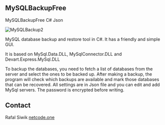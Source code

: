 ## MySQLBackupFree
MySQLBackupFree C# Json

![MySQLBackup2](https://github.com/rafalmsiwik/MySQLBackupFree-GUI/assets/65105887/fa404c4b-0445-4cb7-928a-f061469a2f1a)

MySQL database backup and restore tool in C#. It has a friendly and simple GUI.

It is based on MySql.Data.DLL, MySqlConnector.DLL and Devart.Express.MySql.DLL

To backup the databases, you need to fetch a list of databases from the server and select the ones to be backed up. After making a backup, the program will check which backups are available and mark those databases that can be recovered.
All settings are in Json file and you can edit and add MySql servers. The password is encrypted before writing.

## Contact
Rafal Siwik [netcode.one](https://www.netcode.one)
